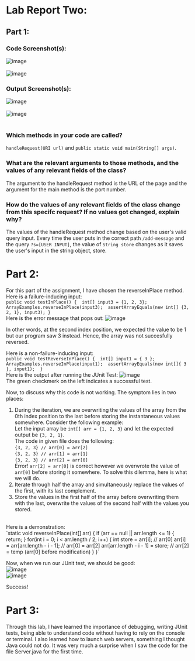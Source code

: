 # Lab Report Two:

## Part 1:
### Code Screenshot(s):
![image](https://user-images.githubusercontent.com/122484250/215291495-9bee598b-05a7-41a2-b600-527d8e324a7f.png) <br>
<br>
![image](https://user-images.githubusercontent.com/122484250/215292080-ebb0dbe1-e652-47bc-bf2b-15c04764f4f7.png) <br>

### Output Screenshot(s):
![image](https://user-images.githubusercontent.com/122484250/215298866-3862e4ad-89aa-4714-a307-d74a4011dbaf.png) <br>
<br>
![image](https://user-images.githubusercontent.com/122484250/215298885-5c031769-6622-4079-aa61-560c3324a190.png) <br>
<br>
### Which methods in your code are called?
`handleRequest(URI url)` and `public static void main(String[] args)`.
<br>
### What are the relevant arguments to those methods, and the values of any relevant fields of the class?
The argument to the handleRequest method is the URL of the page and the argument for the main method is the port number.
<br>
### How do the values of any relevant fields of the class change from this specifc request? If no values got changed, explain why?
The values of the handleRequest method change based on the user's valid query input. Every time the user puts in the correct path `/add-message` and the query `?s=[USER INPUT]`, the value of `String store` changes as it saves the user's input in the string object, store.

# Part 2:
For this part of the assignment, I have chosen the reverseInPlace method. <br>
Here is a failure-inducing input: <br>
`public void testInPlace() { 
		int[] input3 = {1, 2, 3}; 
		ArrayExamples.reverseInPlace(input3); 
		assertArrayEquals(new int[] {3, 2, 1}, input3);
	} 
` <br>
Here is the error message that pops out:
![image](https://user-images.githubusercontent.com/122484250/215299462-8f969a34-f4d7-419d-a9ad-392b2c4d13ee.png) <br>

In other words, at the second index position, we expected the value to be 1 but our program saw 3 instead. Hence, the array was not succesfully reversed. <br>

Here is a non-failure-inducing input: <br>
`public void testReverseInPlace() { 
		int[] input1 = { 3 }; 
		ArrayExamples.reverseInPlace(input1); 
		assertArrayEquals(new int[]{ 3 }, input1); 
	}` <br>
Here is the output after running the JUnit Test:
![image](https://user-images.githubusercontent.com/122484250/215299617-78ccf28c-1179-46db-abed-eeb2e1e37240.png) <br>
The green checkmerk on the left indicates a successful test. <br>

Now, to discuss why this code is not working. The symptom lies in two places: <br>
1. During the iteration, we are overwriting the values of the array from the 0th index position to the last before storing the instantaneous values somewhere. Consider the following example: <br>
Let the input array be `int[] arr = {1, 2, 3}` and let the expected output be `{3, 2, 1}`. <br>
The code in given file does the following: <br>
`{3, 2, 3} // arr[0] = arr[2]` <br>
`{3, 2, 3} // arr[1] = arr[1]` <br>
`{3, 2, 3} // arr[2] = arr[0]` <br>
Error! `arr[2] = arr[0]` is correct however we overwrote the value of `arr[0]` before storing it somewhere. To solve this dilemma, here is what we will do. <br>
1. Iterate through half the array and simultaneously replace the values of the first, with its last complement.
2. Store the values in the first half of the array before overwriting them with the last, overwrite the values of the second half with the values you stored.
<br>
Here is a demonstration: <br>
`static void reverseInPlace(int[] arr) { 
	if (arr == null || arr.length <= 1) {
		return;
	}
	for(int i = 0; i < arr.length / 2; i++) {
		int store = arr[i]; // arr[0]
		arr[i] = arr[arr.length - i - 1]; // arr[0] = arr[2]
		arr[arr.length - i - 1] = store; // arr[2] = temp (arr[0] before modification)
	}
}` <br>

Now, when we run our JUnit test, we should be good: <br>
![image](https://user-images.githubusercontent.com/122484250/215301819-ff840b4a-950a-4806-92a9-6be72e5f4b6a.png) <br>
![image](https://user-images.githubusercontent.com/122484250/215301905-b356b614-eeae-4727-ad41-c42990e47d9a.png) <br>

Success!

# Part 3:
Through this lab, I have learned the importance of debugging, writing JUnit tests, being able to understand code without having to rely on the console or terminal. I also learned how to launch web servers, something I thought Java could not do. It was very much a surprise when I saw the code for the file Server.java for the first time.






